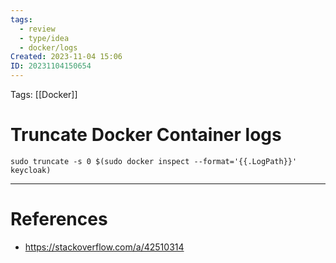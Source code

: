```yaml
---
tags:
  - review
  - type/idea
  - docker/logs
Created: 2023-11-04 15:06
ID: 20231104150654
---
```

Tags: [[Docker]]

# Truncate Docker Container logs

```console
sudo truncate -s 0 $(sudo docker inspect --format='{{.LogPath}}' keycloak)
```

---
# References

- https://stackoverflow.com/a/42510314

